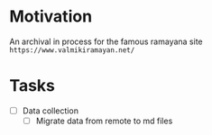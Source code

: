 # Motivation

An archival in process for the famous ramayana site `https://www.valmikiramayan.net/`

# Tasks

- [ ] Data collection
  - [ ] Migrate data from remote to md files

